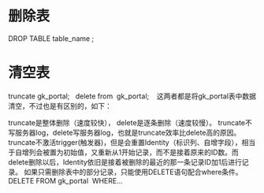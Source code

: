 # 删除表
DROP TABLE table_name ;
# 清空表
  truncate gk_portal;  
  delete from  gk_portal;
     这两者都是将gk_portal表中数据清空，不过也是有区别的，如下：
  
  truncate是整体删除（速度较快）， delete是逐条删除（速度较慢）。
  truncate不写服务器log，delete写服务器log，也就是truncate效率比delete高的原因。
  truncate不激活trigger(触发器)，但是会重置Identity（标识列、自增字段），相当于自增列会被置为初始值，又重新从1开始记录，而不是接着原来的ID数。而delete删除以后，Identity依旧是接着被删除的最近的那一条记录ID加1后进行记录。
  如果只需删除表中的部分记录，只能使用DELETE语句配合where条件。 DELETE FROM gk_portal  WHERE…
